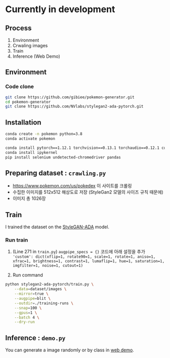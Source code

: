 # Currently in development 

## Process
1. Environment
2. Crwaling images
3. Train
4. Inference (Web Demo)

## Environment

### Code clone
```sh
git clone https://github.com/gibiee/pokemon-generator.git
cd pokemon-generator
git clone https://github.com/NVlabs/stylegan2-ada-pytorch.git
```

## Installation
```sh
conda create -n pokemon python=3.8
conda activate pokemon

conda install pytorch==1.12.1 torchvision==0.13.1 torchaudio==0.12.1 cudatoolkit=11.3 -c pytorch
conda install ipykernel
pip install selenium undetected-chromedriver pandas
```

## Preparing dataset : `crawling.py`
- https://www.pokemon.com/us/pokedex 이 사이트를 크롤링
- 수집한 이미지를 512x512 해상도로 저장 (StyleGan2 모델의 사이즈 규칙 때문에)
- 이미지 총 1026장


## Train
I trained the dataset on the [StyleGAN-ADA](https://github.com/NVlabs/stylegan2-ada-pytorch.git) model.

### 

### Run train
1. (Line 271 in `train.py`) `augpipe_specs = {}` 코드에 아래 설정을 추가  
`'custom': dict(xflip=1, rotate90=1, scale=1, rotate=1, aniso=1, xfrac=1, brightness=1, contrast=1, lumaflip=1, hue=1, saturation=1, imgfilter=1, noise=1, cutout=1)`

2. Run command
```sh
python stylegan2-ada-pytorch/train.py \
    --data=dataset/images \
    --mirror=true \
    --augpipe=blit \
    --outdir=./training-runs \
    --snap=100 \
    --gpus=1 \
    --batch 4 \
    --dry-run
```


## Inference : `demo.py`
You can generate a image randomly or by class in [web demo](#web-demo).


